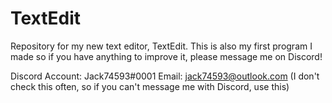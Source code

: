 # TextEdit
Repository for my new text editor, TextEdit. This is also my first program I made so if you have anything to improve it, please message me on Discord!

Discord Account: Jack74593#0001
Email: jack74593@outlook.com (I don't check this often, so if you can't message me with Discord, use this)
